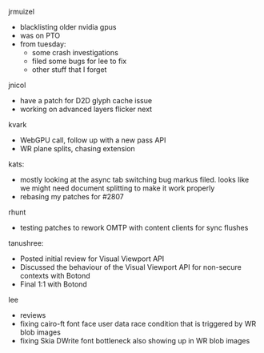 jrmuizel
  * blacklisting older nvidia gpus
  * was on PTO
  * from tuesday:
    * some crash investigations
    * filed some bugs for lee to fix
    * other stuff that I forget

jnicol
  * have a patch for D2D glyph cache issue
  * working on advanced layers flicker next

kvark
  * WebGPU call, follow up with a new pass API
  * WR plane splits, chasing extension

kats:
  * mostly looking at the async tab switching bug markus filed. looks like we might need document splitting to make it work properly
  * rebasing my patches for #2807

rhunt
  * testing patches to rework OMTP with content clients for sync flushes

tanushree:
  * Posted initial review for Visual Viewport API
  * Discussed the behaviour of the Visual Viewport API for non-secure contexts  with Botond
  * Final 1:1 with Botond 

lee
  * reviews
  * fixing cairo-ft font face user data race condition that is triggered by WR blob images
  * fixing Skia DWrite font bottleneck also showing up in WR blob images
